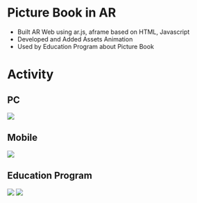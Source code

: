 # Picture Book in AR
+ Built AR Web using ar.js, aframe based on HTML, Javascript
+ Developed and Added Assets Animation
+ Used by Education Program about Picture Book

# Activity
## PC
![](https://velog.velcdn.com/images/reyang/post/6243a0f0-6ffd-422d-b277-c532ebd52201/image.png)

## Mobile
![](https://velog.velcdn.com/images/reyang/post/3344abe5-bcd0-4ab9-9b87-c3302262a9b7/image.png)

## Education Program
![](https://velog.velcdn.com/images/reyang/post/4d139416-d31e-4ea4-97d0-f7227108048d/image.png)
![](https://velog.velcdn.com/images/reyang/post/e7b7cc0a-d35d-4630-95ca-f9e0200200c3/image.png)

